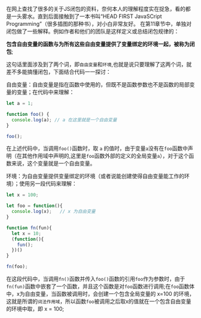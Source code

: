 在网上查找了很多的关于JS闭包的资料，奈何本人的理解程度实在捉急，看的都是一头雾水。直到后面接触到了一本书叫“HEAD FIRST JavaSCript Programming”（很多插图的那种书），对小白非常友好。
在第11章节中，单独对闭包做了一些解释。例如作者和他们的团队是这样定义或总结闭包规律的：

**包含自由变量的函数与为所有这些自由变量提供了变量绑定的环境一起，被称为闭包**;

这句话里面涉及到了两个词，即`自由变量`和`环境`,也就是说只要理解了这两个词，就差不多能搞懂闭包，下面结合代码一一探讨：

自由变量：自由变量是指在函数中使用的，但既不是函数参数也不是函数的局部变量的变量；在代码中来理解：
```javascript
let a = 1;

function foo() {
  console.log(a); // a 在这里就是一个自由变量
}

foo();
```
在上述代码中，当调用`foo()`函数时，取 `a` 的值时，由于变量`a`没有在`foo`函数中声明（在其他作用域中声明的,这里是`foo`函数外部的定义的全局变量`a`），对于这个函数来说，这个变量就是一个自由变量。

环境：为自由变量提供变量绑定的环境（或者说能创建使得自由变量能工作的环境）；使用另一段代码来理解：
```javascript
let x = 100;

let foo = function(){
  console.log(x);   // x 为自由变量
}

function fn(fun){
  let x = 10;
  (function(){
    fun();
  })()
}

fn(foo);
```
在这段代码中，当调用`fn()`函数并传入`foo()`函数的引用`foo`作为参数时，由于`fn(fun)`函数中嵌套了一个函数，并且这个函数是对`foo`函数进行调用;在`foo`函数体中，x为自由变量，当函数被调用时，会创建一个包含全局变量的 x=100 的环境，这就是所谓的`词法作用域`，所以函数`foo`被调用之后取x的值就在一个包含自由变量的环境中取，即 x = 100;